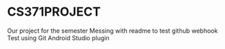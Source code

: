 # CS371PROJECT
Our project for the semester
Messing with readme to test github webhook
Test using Git Android Studio plugin
